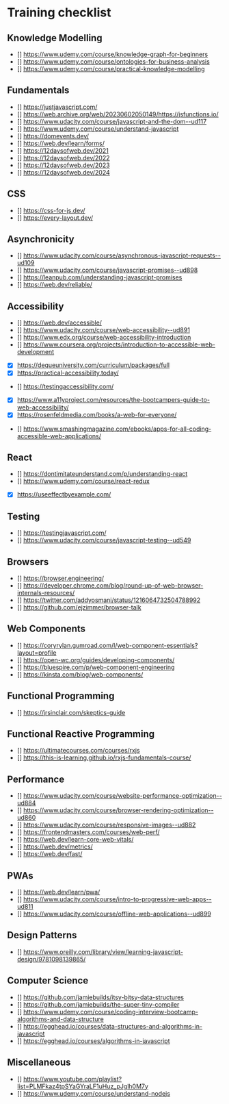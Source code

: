 # Training checklist

## Knowledge Modelling

- [] https://www.udemy.com/course/knowledge-graph-for-beginners
- [] https://www.udemy.com/course/ontologies-for-business-analysis
- [] https://www.udemy.com/course/practical-knowledge-modelling

## Fundamentals

- [] https://justjavascript.com/
- [] https://web.archive.org/web/20230602050149/https://jsfunctions.io/
- [] https://www.udacity.com/course/javascript-and-the-dom--ud117
- [] https://www.udemy.com/course/understand-javascript
- [] https://domevents.dev/
- [] https://web.dev/learn/forms/
- [] https://12daysofweb.dev/2021
- [] https://12daysofweb.dev/2022
- [] https://12daysofweb.dev/2023
- [] https://12daysofweb.dev/2024

## CSS

- [] https://css-for-js.dev/
- [] https://every-layout.dev/

## Asynchronicity

- [] https://www.udacity.com/course/asynchronous-javascript-requests--ud109
- [] https://www.udacity.com/course/javascript-promises--ud898
- [] https://leanpub.com/understanding-javascript-promises
- [] https://web.dev/reliable/

## Accessibility

- [] https://web.dev/accessible/
- [] https://www.udacity.com/course/web-accessibility--ud891
- [] https://www.edx.org/course/web-accessibility-introduction
- [] https://www.coursera.org/projects/introduction-to-accessible-web-development
- [x] https://dequeuniversity.com/curriculum/packages/full
- [x] https://practical-accessibility.today/
- [] https://testingaccessibility.com/
- [x] https://www.a11yproject.com/resources/the-bootcampers-guide-to-web-accessibility/
- [x] https://rosenfeldmedia.com/books/a-web-for-everyone/
- [] https://www.smashingmagazine.com/ebooks/apps-for-all-coding-accessible-web-applications/

## React

- [] https://dontimitateunderstand.com/p/understanding-react
- [] https://www.udemy.com/course/react-redux
- [x] https://useeffectbyexample.com/

## Testing

- [] https://testingjavascript.com/
- [] https://www.udacity.com/course/javascript-testing--ud549

## Browsers

- [] https://browser.engineering/
- [] https://developer.chrome.com/blog/round-up-of-web-browser-internals-resources/
- [] https://twitter.com/addyosmani/status/1216064732504788992
- [] https://github.com/ejzimmer/browser-talk

## Web Components

- [] https://coryrylan.gumroad.com/l/web-component-essentials?layout=profile
- [] https://open-wc.org/guides/developing-components/
- [] https://bluespire.com/p/web-component-engineering
- [] https://kinsta.com/blog/web-components/

## Functional Programming

- [] https://jrsinclair.com/skeptics-guide

## Functional Reactive Programming

- [] https://ultimatecourses.com/courses/rxjs
- [] https://this-is-learning.github.io/rxjs-fundamentals-course/

## Performance

- [] https://www.udacity.com/course/website-performance-optimization--ud884
- [] https://www.udacity.com/course/browser-rendering-optimization--ud860
- [] https://www.udacity.com/course/responsive-images--ud882
- [] https://frontendmasters.com/courses/web-perf/
- [] https://web.dev/learn-core-web-vitals/
- [] https://web.dev/metrics/
- [] https://web.dev/fast/

## PWAs

- [] https://web.dev/learn/pwa/
- [] https://www.udacity.com/course/intro-to-progressive-web-apps--ud811
- [] https://www.udacity.com/course/offline-web-applications--ud899

## Design Patterns

- [] https://www.oreilly.com/library/view/learning-javascript-design/9781098139865/

## Computer Science

- [] https://github.com/jamiebuilds/itsy-bitsy-data-structures
- [] https://github.com/jamiebuilds/the-super-tiny-compiler
- [] https://www.udemy.com/course/coding-interview-bootcamp-algorithms-and-data-structure
- [] https://egghead.io/courses/data-structures-and-algorithms-in-javascript
- [] https://egghead.io/courses/algorithms-in-javascript

## Miscellaneous

- [] https://www.youtube.com/playlist?list=PLMFkaz4tpSYaGYraLF1uHuz_pJglh0M7y
- [] https://www.udemy.com/course/understand-nodejs
